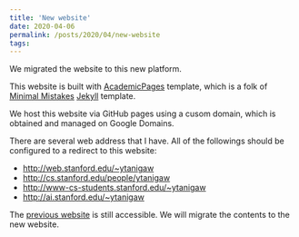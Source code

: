 ```yaml
---
title: 'New website'
date: 2020-04-06
permalink: /posts/2020/04/new-website
tags:
---
```


We migrated the website to this new platform.

This website is built with [AcademicPages](https://github.com/academicpages/academicpages.github.io) template, which is a folk of [Minimal Mistakes](https://mademistakes.com/work/minimal-mistakes-jekyll-theme/) [Jekyll](http://jekyllrb.com/) template.

We host this website via GitHub pages using a cusom domain, which is obtained and managed on Google Domains.

There are several web address that I have. All of the followings should be configured to a redirect to this website:

- http://web.stanford.edu/~ytanigaw
- http://cs.stanford.edu/people/ytanigaw
- http://www-cs-students.stanford.edu/~ytanigaw
- http://ai.stanford.edu/~ytanigaw

The [previous website](https://sites.google.com/site/yktanigawa/) is still accessible. We will migrate the contents to the new website.
